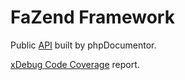# FaZend Framework

Public [API](http://fw.fazend.com/api) built by phpDocumentor.

[xDebug Code Coverage](http://fw.fazend.com/coverage) report.
